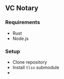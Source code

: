 ## VC Notary

### Requirements

- Rust
- Node.js

### Setup

- Clone repository
- Install `tlsn` submodule
- 
